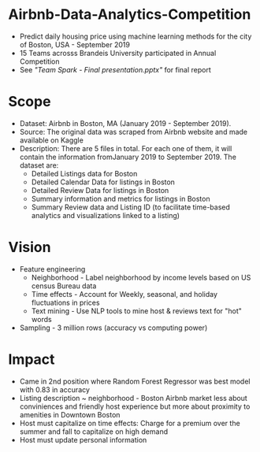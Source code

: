 # Airbnb-Data-Analytics-Competition
* Predict daily housing price using machine learning methods for the city of Boston, USA - September 2019
* 15 Teams acrosss Brandeis University participated in Annual Competition
* See *"Team Spark - Final presentation.pptx"* for final report

# Scope
* Dataset: Airbnb in Boston, MA (January 2019 - September 2019).
* Source: The original data was scraped from Airbnb website and made available on Kaggle
* Description: There are 5 files in total. For each one of them, it will contain the information fromJanuary 2019 to September 2019. The dataset are:
  * Detailed Listings data for Boston
  * Detailed Calendar Data for listings in Boston
  * Detailed Review Data for listings in Boston
  * Summary information and metrics for listings in Boston 
  * Summary Review data and Listing ID (to facilitate time-based analytics and visualizations linked to a listing)
# Vision
* Feature engineering
  * Neighborhood - Label neighborhood by income levels based on US census Bureau data
  * Time effects - Account for Weekly, seasonal, and holiday fluctuations in prices
  * Text mining - Use NLP tools to mine host & reviews text for "hot" words
* Sampling - 3 million rows (accuracy vs computing power)
# Impact
* Came in 2nd position where Random Forest Regressor was best model with 0.83 in accuracy
* Listing description ~ neighborhood - Boston Airbnb market less about conviniences and friendly host experience but more about proximity to amenities in Downtown Boston
* Host must capitalize on time effects: Charge for a premium over the summer and fall to capitalize on high demand
* Host must update personal information


